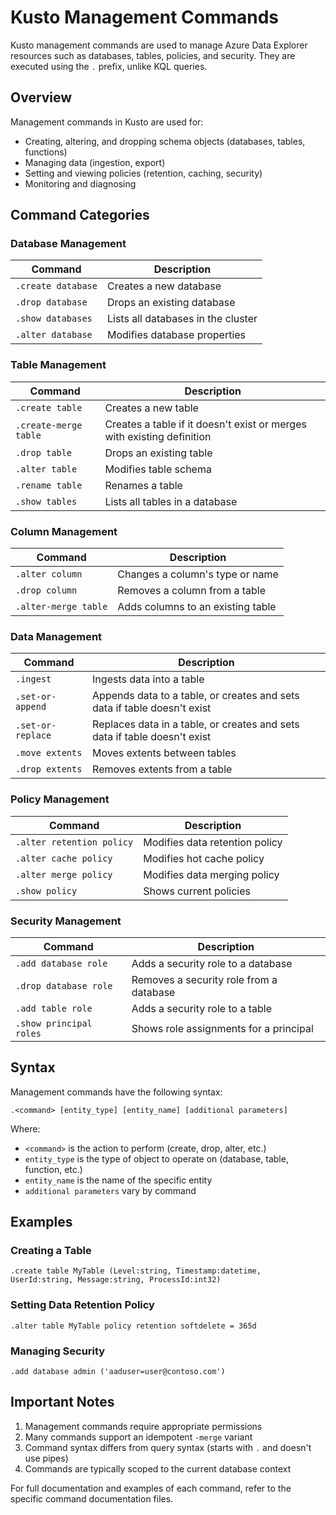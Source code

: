 # Kusto Management Commands

Kusto management commands are used to manage Azure Data Explorer resources such as databases, tables, policies, and security. They are executed using the `.` prefix, unlike KQL queries.

## Overview

Management commands in Kusto are used for:

- Creating, altering, and dropping schema objects (databases, tables, functions)
- Managing data (ingestion, export)
- Setting and viewing policies (retention, caching, security)
- Monitoring and diagnosing

## Command Categories

### Database Management

| Command | Description |
|---------|-------------|
| `.create database` | Creates a new database |
| `.drop database` | Drops an existing database |
| `.show databases` | Lists all databases in the cluster |
| `.alter database` | Modifies database properties |

### Table Management

| Command | Description |
|---------|-------------|
| `.create table` | Creates a new table |
| `.create-merge table` | Creates a table if it doesn't exist or merges with existing definition |
| `.drop table` | Drops an existing table |
| `.alter table` | Modifies table schema |
| `.rename table` | Renames a table |
| `.show tables` | Lists all tables in a database |

### Column Management

| Command | Description |
|---------|-------------|
| `.alter column` | Changes a column's type or name |
| `.drop column` | Removes a column from a table |
| `.alter-merge table` | Adds columns to an existing table |

### Data Management

| Command | Description |
|---------|-------------|
| `.ingest` | Ingests data into a table |
| `.set-or-append` | Appends data to a table, or creates and sets data if table doesn't exist |
| `.set-or-replace` | Replaces data in a table, or creates and sets data if table doesn't exist |
| `.move extents` | Moves extents between tables |
| `.drop extents` | Removes extents from a table |

### Policy Management

| Command | Description |
|---------|-------------|
| `.alter retention policy` | Modifies data retention policy |
| `.alter cache policy` | Modifies hot cache policy |
| `.alter merge policy` | Modifies data merging policy |
| `.show policy` | Shows current policies |

### Security Management

| Command | Description |
|---------|-------------|
| `.add database role` | Adds a security role to a database |
| `.drop database role` | Removes a security role from a database |
| `.add table role` | Adds a security role to a table |
| `.show principal roles` | Shows role assignments for a principal |

## Syntax

Management commands have the following syntax:

```
.<command> [entity_type] [entity_name] [additional parameters]
```

Where:
- `<command>` is the action to perform (create, drop, alter, etc.)
- `entity_type` is the type of object to operate on (database, table, function, etc.)
- `entity_name` is the name of the specific entity
- `additional parameters` vary by command

## Examples

### Creating a Table

```kusto
.create table MyTable (Level:string, Timestamp:datetime, UserId:string, Message:string, ProcessId:int32)
```

### Setting Data Retention Policy

```kusto
.alter table MyTable policy retention softdelete = 365d
```

### Managing Security

```kusto
.add database admin ('aaduser=user@contoso.com')
```

## Important Notes

1. Management commands require appropriate permissions
2. Many commands support an idempotent `-merge` variant
3. Command syntax differs from query syntax (starts with `.` and doesn't use pipes)
4. Commands are typically scoped to the current database context

For full documentation and examples of each command, refer to the specific command documentation files.
